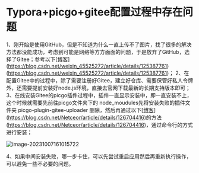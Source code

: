 # Typora+picgo+gitee配置过程中存在问题

1、刚开始是使用GitHub，但是不知道为什么一直上传不了图片，找了很多的解决方法都没能成功，考虑到可能是网络等方方面面的问题，于是放弃了GitHub，选择了Gitee；参考以下[[博客](https://blog.csdn.net/weixin_45525272/article/details/125387761)](https://blog.csdn.net/weixin_45525272/article/details/125387761)(https://blog.csdn.net/weixin_45525272/article/details/125387761)；
2、在配置Gitee中的过程中，除了需要注册好Gitee，建立好仓库、需要保管好私人令牌外，还需要提前安装好node.js环境，直接去官网下载最新的长期支持版本即可；
3、在线安装Gitee的picgo插件过程中，插件一直显示安装中，即一直安装不上，这个时候就需要先前往picgo文件夹下的 node_moudules先将安装失败的插件文件夹 picgo-plugin-gitee-uploader 删除，然后再通过以下[[博客](https://blog.csdn.net/Netceor/article/details/126704416)](https://blog.csdn.net/Netceor/article/details/126704416)的方法(https://blog.csdn.net/Netceor/article/details/126704416)，通过命令行的方式进行安装；

![image-20231007161015722](https://gitee.com/zbhgis/pic/raw/master/blog/image-20231007161015722.png)

4、如果中间安装失败，哪一步卡住，可以先尝试重启应用然后再重新执行操作，可以避免一些不必要的问题。
<!-- ##{"timestamp":1696629600}## -->
